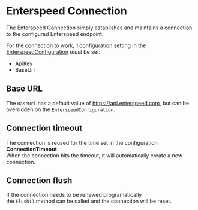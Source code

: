 # Enterspeed Connection

The Enterspeed Connection simply establishes and maintains
a connection to the configured Enterspeed endpoint.

For the connection to work, 1 configuration setting in the
[EnterspeedConfiguration](./../configuration/README.md) _must_ be set:

* ApiKey
* BaseUrl

## Base URL

The `BaseUrl` has a default value of https://api.enterspeed.com, but can be overridden on the `EnterspeedConfiguration`.

## Connection timeout

The connection is reused for the time set in the configuration **ConnectionTimeout**.  
When the connection hits the timeout, it will automatically create a new connection.

## Connection flush

If the connection needs to be renewed programatically  
the `Flush()` method can be called and the connection will be reset.
